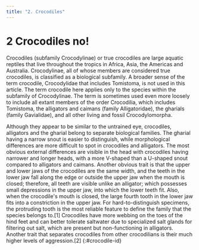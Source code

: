 ```yaml
---
title: "2. Crocodiles"
---
```


# **2** Crocodiles no!

Crocodiles (subfamily Crocodylinae) or true crocodiles are large aquatic reptiles that live throughout the tropics in Africa, Asia, the Americas and Australia. Crocodylinae, all of whose members are considered true crocodiles, is classified as a biological subfamily. A broader sense of the term crocodile, Crocodylidae that includes Tomistoma, is not used in this article. The term crocodile here applies only to the species within the subfamily of Crocodylinae. The term is sometimes used even more loosely to include all extant members of the order Crocodilia, which includes Tomistoma, the alligators and caimans (family Alligatoridae), the gharials (family Gavialidae), and all other living and fossil Crocodylomorpha.

Although they appear to be similar to the untrained eye, crocodiles, alligators and the gharial belong to separate biological families. The gharial having a narrow snout is easier to distinguish, while morphological differences are more difficult to spot in crocodiles and alligators. The most obvious external differences are visible in the head with crocodiles having narrower and longer heads, with a more V-shaped than a U-shaped snout compared to alligators and caimans. Another obvious trait is that the upper and lower jaws of the crocodiles are the same width, and the teeth in the lower jaw fall along the edge or outside the upper jaw when the mouth is closed; therefore, all teeth are visible unlike an alligator; which possesses small depressions in the upper jaw, into which the lower teeth fit. Also, when the crocodile's mouth is closed, the large fourth tooth in the lower jaw fits into a constriction in the upper jaw. For hard-to-distinguish specimens, the protruding tooth is the most reliable feature to define the family that the species belongs to.[1] Crocodiles have more webbing on the toes of the hind feet and can better tolerate saltwater due to specialized salt glands for filtering out salt, which are present but non-functioning in alligators. Another trait that separates crocodiles from other crocodilians is their much higher levels of aggression.[2]
{:#crocodile-id}
